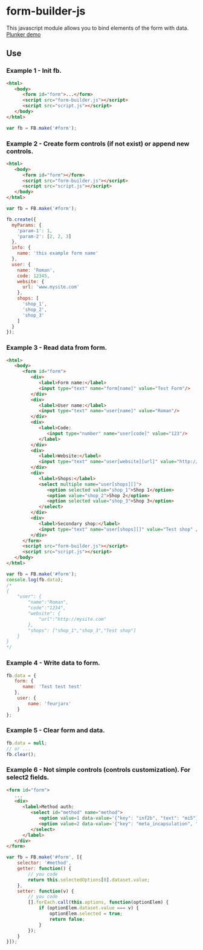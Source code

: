 # form-builder-js
This javascript module allows you to bind elements of the form with data. [Plunker demo](http://plnkr.co/edit/pSMV4UhIoZATBl42Kyzo?p=preview)
## Use
### Example 1 - Init fb.
```HTML
<html>
   <body>
      <form id="form">...</form>
      <script src="form-builder.js"></script>
      <script src="script.js"></script>
   </body>
</html>
```
```js
var fb = FB.make('#form');
```

### Example 2 - Create form controls (if not exist) or append new controls.
```HTML
<html>
   <body>
      <form id="form"></form>
      <script src="form-builder.js"></script>
      <script src="script.js"></script>
   </body>
</html>
```
```js
var fb = FB.make('#form');

fb.create({
  myParams: {
    'param-1': 1,
    'param-2': [2, 2, 3]
  },
  info: {
    name: 'this example form name'
  },
  user: {
    name: 'Roman',
    code: 12345,
    website: {
      url: 'www.mysite.com'
    },
    shops: [
      'shop_1',
      'shop_2',
      'shop_3'
    ]
  }
});
```

### Example 3 - Read data from form.
```HTML
<html>
   <body>
      <form id="form">
         <div>
            <label>Form name:</label>
            <input type="text" name="form[name]" value="Test Form"/>
         </div>
         <div>
            <label>User name:</label>
            <input type="text" name="user[name]" value="Roman"/>
         </div>
         <div>
            <label>Code:
               <input type="number" name="user[code]" value="123"/>
            </label>
         </div>
         <div>
            <label>Website:</label>
            <input type="text" name="user[website][url]" value="http://mysite.com" />
         </div>
         <div>
            <label>Shops:</label>
            <select multiple name="user[shops][]">
               <option selected value="shop_1">Shop 1</option>
               <option value="shop_2">Shop 2</option>
               <option selected value="shop_3">Shop 3</option>
            </select>
         </div>
         <div>
            <label>Secondary shop:</label>
            <input type="text" name="user[shops][]" value="Test shop" />
         </div>
      </form>
      <script src="form-builder.js"></script>
      <script src="script.js"></script>
   </body>
</html>
```
```js
var fb = FB.make('#form');
console.log(fb.data);
/* 
{
	"user": {
		"name":"Roman",
		"code":"1234",
		"website": {
			"url":"http://mysite.com"
		},
		"shops": ["shop_1","shop_3","Test shop"]
	}
}
*/
```

### Example 4 - Write data to form.
```js
fb.data = {
   form: {
      name: 'Test test test'
   },
	user: {
		name: 'feurjarx'
	}
};
```
### Example 5 - Clear form and data.
```js
fb.data = null;
// or ...
fb.clear();
```
### Example 6 - Not simple controls (controls customization). For select2 fields.
```HTML
<form id="form">
   ...
   <div>
      <label>Method auth:
         <select id="method" name="method">
            <option value=1 data-value='{"key": "inf2b", "text": "mi5"}'>green safe</option>
            <option value=2 data-value='{"key": "meta_incapsulation", "text": "meta"}'>META</option>
         </select>
      </label>
   </div>
</form>
```
```js
var fb = FB.make('#form', [{
	selector: '#method',
	getter: function() {
      	// you code
		return this.selectedOptions[0].dataset.value;
	},
	setter: function(v) {
		// you code
		[].forEach.call(this.options, function(optionElem) {
			if (optionElem.dataset.value === v) {
				optionElem.selected = true;
				return false;
			}
		});
	}
}]);
```
